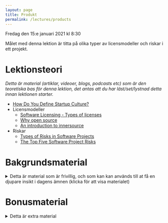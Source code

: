 ```yaml
---
layout: page
title: Produkt
permalink: /lectures/products
---
```


Fredag den 15:e januari 2021 kl 8:30

Målet med denna lektion är titta på olika typer av licensmodeller och riskar i ett projekt.

# Lektionsteori
*Detta är material (artiklar, videoer, blogs, podcasts etc) som är den teoretiska bas för denna lektion, det antas att du har läst/set/lystnad detta innan lektionen starter.*

* [How Do You Define Startup Culture?](https://www.wired.com/insights/2013/09/how-do-you-define-startup-culture/)
* Licensmodeller
   * [Software Licensing - Types of licenses](https://sites.google.com/site/cupbsoftwarelicensing/types-of-licenses)
   * [Why open source](https://ben.balter.com/2015/11/23/why-open-source/)
   * [An introduction to innersource](https://resources.github.com/whitepapers/introduction-to-innersource/)
* Riskar
    * [Types of Risks in Software Projects](https://www.softwaretestinghelp.com/types-of-risks-in-software-projects/)
    * [The Top Five Software Project Risks](https://www.projectsmart.co.uk/top-five-software-project-risks.php)

# Bakgrundsmaterial

<details markdown="1">
<summary>Detta är material som är frivillig, och som kan kan används till at få en djupare insikt i dagens ämnen (klicka för att visa materialet)</summary>

*Oftast förklara det material bakgrunden till dagens lektionsteori, går mer på djupet med ämne eller har en annan vinkel på det samma material*
* Startup culture
   * [Culture Matters: How Great Startups Will Thrive In 2020](https://www.forbes.com/sites/ellevate/2020/02/11/culture-matters-how-great-startups-will-thrive-in-2020)
   * [Core Reasons of Toxic Startup Culture (and a start/stop/change list to fix it)](https://medium.com/@ozandagdeviren/core-reasons-of-toxic-startup-culture-and-a-start-stop-change-list-to-fix-it-c208fc09a)
   * [Startup Culture: A Retrospective](https://medium.com/better-programming/startup-culture-a-retrospective-c80fb4c84d6d)
* Licensmodeller
   * [Facebook buckles under pressure over hated React license](https://www.infoworld.com/article/3227928/facebook-buckles-under-pressure-over-hated-react-license.html)
   * [What Comes After Open Source](https://www.youtube.com/watch?v=vTsc1m78BUk)
   
</details>

# Bonusmaterial
<details markdown="1">
<summary>Detta är extra material</summary>

* Startups
    * [Types of IT companies or Software Companies](https://www.campusplusplus.com/types-of-it-companies/)
    * [How to start a startup? Make a business step-by-step](https://lanars.com/blog/how-to-start-a-startup-make-a-business-step-by-step)
    * [How to Establish a Startup Business?](https://www.cuttles.io/startup-articles/how-to-establish-a-startup-business)
    * [15 steps to launch your own startup](https://medium.com/@christianreber/15-steps-to-launch-your-own-startup-74e945869ca4)
    * [How to start a startup incubator](https://hackernoon.com/how-to-start-a-startup-incubator-from-the-founders-of-stanfords-cardinal-ventures-35697427960)
    * [What is Entrepreneurship?](https://startupsusa.org/what-is-entrepreneurship/)
* Framtiden
    * [Apps are dead... what's the next big thing?](https://www.youtube.com/watch?v=wOb0ThditOo)
    * [Predicting the Future of the Web Development (2020 and 2025)](https://www.youtube.com/watch?v=24tQRwIRP_w)
</details>
